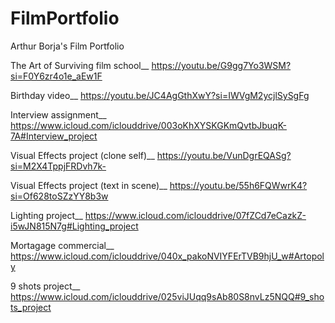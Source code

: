 # FilmPortfolio
Arthur Borja's Film Portfolio

The Art of Surviving film school__  https://youtu.be/G9gg7Yo3WSM?si=F0Y6zr4o1e_aEw1F

Birthday video__  https://youtu.be/JC4AgGthXwY?si=IWVgM2ycjlSySgFg

Interview assignment__ https://www.icloud.com/iclouddrive/003oKhXYSKGKmQvtbJbuqK-7A#Interview_project

Visual Effects project (clone self)__ https://youtu.be/VunDgrEQASg?si=M2X4TppjFRDvh7k-

Visual Effects project (text in scene)__ https://youtu.be/55h6FQWwrK4?si=Of628toSZzYY8b3w

Lighting project__ https://www.icloud.com/iclouddrive/07fZCd7eCazkZ-i5wJN815N7g#Lighting_project

Mortagage commercial__ https://www.icloud.com/iclouddrive/040x_pakoNVIYFErTVB9hjU_w#Artopoly

9 shots project__ https://www.icloud.com/iclouddrive/025viJUqq9sAb80S8nvLz5NQQ#9_shots_project
